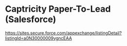 # Captricity Paper-To-Lead (Salesforce)

https://sites.secure.force.com/appexchange/listingDetail?listingId=a0N30000009vgncEAA
